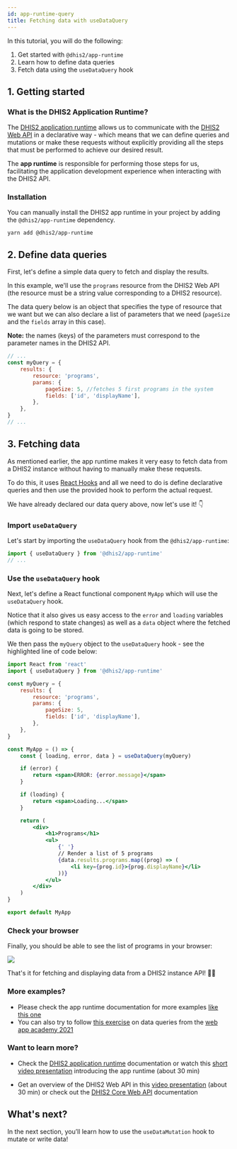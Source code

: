 ```yaml
---
id: app-runtime-query
title: Fetching data with useDataQuery
---
```


In this tutorial, you will do the following:

1. Get started with `@dhis2/app-runtime`
2. Learn how to define data queries
3. Fetch data using the `useDataQuery` hook

## 1. Getting started

### What is the DHIS2 Application Runtime?

The [DHIS2 application runtime](/docs/app-runtime/getting-started) allows us to communicate with the [DHIS2 Web API](https://docs.dhis2.org/en/develop/using-the-api/dhis-core-version-master/metadata.html#webapi_browsing_the_web_api) in a declarative way - which means that we can define queries and mutations or make these requests without explicitly providing all the steps that must be performed to achieve our desired result.

The **app runtime** is responsible for performing those steps for us, facilitating the application development experience when interacting with the DHIS2 API.

### Installation

You can manually install the DHIS2 app runtime in your project by adding the `@dhis2/app-runtime` dependency.

```shell
yarn add @dhis2/app-runtime
```

## 2. Define data queries

First, let's define a simple data query to fetch and display the results.

In this example, we'll use the `programs` resource from the DHIS2 Web API (the resource must be a string value corresponding to a DHIS2 resource).

The data query below is an object that specifies the type of resource that we want but we can also declare a list of parameters that we need (`pageSize` and the `fields` array in this case).

**Note:** the names (keys) of the parameters must correspond to the parameter names in the DHIS2 API.

```jsx title="src/App.js"
// ...
const myQuery = {
    results: {
        resource: 'programs',
        params: {
            pageSize: 5, //fetches 5 first programs in the system
            fields: ['id', 'displayName'],
        },
    },
}
// ...
```

## 3. Fetching data

As mentioned earlier, the app runtime makes it very easy to fetch data from a DHIS2 instance without having to manually make these requests.

To do this, it uses [React Hooks](https://reactjs.org/docs/hooks-intro.html) and all we need to do is define declarative queries and then use the provided hook to perform the actual request.

We have already declared our data query above, now let's use it! 👇

### Import `useDataQuery`

Let's start by importing the `useDataQuery` hook from the `@dhis2/app-runtime`:

```jsx title="src/App.js"
import { useDataQuery } from '@dhis2/app-runtime'
// ...
```

### Use the `useDataQuery` hook

Next, let's define a React functional component `MyApp` which will use the `useDataQuery` hook.

Notice that it also gives us easy access to the `error` and `loading` variables (which respond to state changes) as well as a `data` object where the fetched data is going to be stored.

We then pass the `myQuery` object to the `useDataQuery` hook - see the highlighted line of code below:

```jsx {15} title="src/App.js"
import React from 'react'
import { useDataQuery } from '@dhis2/app-runtime'

const myQuery = {
    results: {
        resource: 'programs',
        params: {
            pageSize: 5,
            fields: ['id', 'displayName'],
        },
    },
}

const MyApp = () => {
    const { loading, error, data } = useDataQuery(myQuery)

    if (error) {
        return <span>ERROR: {error.message}</span>
    }

    if (loading) {
        return <span>Loading...</span>
    }

    return (
        <div>
            <h1>Programs</h1>
            <ul>
                {' '}
                // Render a list of 5 programs
                {data.results.programs.map((prog) => (
                    <li key={prog.id}>{prog.displayName}</li>
                ))}
            </ul>
        </div>
    )
}

export default MyApp
```

### Check your browser

Finally, you should be able to see the list of programs in your browser:

![](./assets/app-runtime-data-query.png)

That's it for fetching and displaying data from a DHIS2 instance API! 👏🏽

### More examples?

-   Please check the app runtime documentation for more examples [like this one](https://github.com/dhis2/app-runtime/blob/master/examples/cra/src/components/IndicatorList.js)
-   You can also try to follow [this exercise](https://github.com/dhis2/academy-web-app-dev-2021/tree/main/workshop-1/04-app-runtime/query) on data queries from the [web app academy 2021](/events/academy-workshops-2021)

### Want to learn more?

-   Check the [DHIS2 application runtime](/docs/app-runtime/getting-started) documentation or watch this [short video presentation](https://youtu.be/pvIppH5plMU?list=PLo6Seh-066Rze0f3zo-mIRRueKdhw4Vnm&t=54) introducing the app runtime (about 30 min)

-   Get an overview of the DHIS2 Web API in this [video presentation](https://youtu.be/F95LTzAzESQ?list=PLo6Seh-066Rze0f3zo-mIRRueKdhw4Vnm) (about 30 min) or check out the [DHIS2 Core Web API](https://docs.dhis2.org/en/develop/using-the-api/dhis-core-version-master/introduction.html) documentation

## What's next?

In the next section, you’ll learn how to use the `useDataMutation` hook to mutate or write data!
